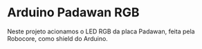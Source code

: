 # Arduino Padawan RGB

Neste projeto acionamos o LED RGB da placa Padawan, feita pela Robocore, como shield do Arduino.

